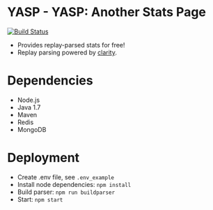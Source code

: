 YASP - YASP: Another Stats Page
====
[![Build Status](https://travis-ci.org/yasp-dota/yasp.svg)](https://travis-ci.org/yasp-dota/yasp)  

* Provides replay-parsed stats for free!  
* Replay parsing powered by [clarity](https://github.com/skadistats/clarity).  

Dependencies
====
* Node.js
* Java 1.7
* Maven
* Redis
* MongoDB

Deployment
====
* Create .env file, see `.env_example`
* Install node dependencies: `npm install`
* Build parser: `npm run buildparser`
* Start: `npm start`
